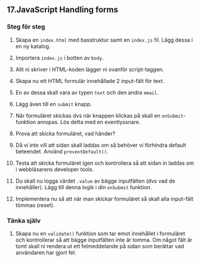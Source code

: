 ## 17.JavaScript Handling forms

### Steg för steg
				
1. Skapa en ```index.html``` med basstruktur samt en ```index.js``` fil. Lägg dessa i en ny katalog.
          
1. Importera ```index.js``` i botten av ```body```.
  
1. Allt ni skriver i HTML-koden lägger ni ovanför script-taggen.
  
1. Skapa nu ett HTML formulär innehållade 2 input-fält för text.
  
1. En av dessa skall vara av typen ```text``` och den andra ```email```.
  
1. Lägg även till en ```submit``` knapp.
  
1. När formuläret skickas dvs när knappen klickas på skall en ```onSubmit```-funktion anropas. Lös detta med en eventlyssnare.
  
1. Prova att skicka formuläret, vad händer?
  
1. Då vi inte vill att sidan skall laddas om så behöver vi förhindra default beteendet. Använd ```preventDefault()```.
  
1. Testa att skicka formuläret igen och kontrollera så att sidan in laddas om i webbläsarens developer tools.
  
1. Du skall nu logga värdet ```.value``` av bägge inputfälten (dvs vad de innehåller). Lägg till denna logik i din ```onSubmit``` funktion.
  
1. Implementera nu så att när man skickar formuläret så skall alla input-fält tömmas (reset).
  
### Tänka själv
  
1. Skapa nu en ```validate()``` funktion som tar emot innehållet i formuläret och kontrollerar så att bägge inputfälten inte är tomma. Om något fält är tomt skall ni rendera ut ett felmeddelande på sidan som berättar vad användaren har gjort fel.